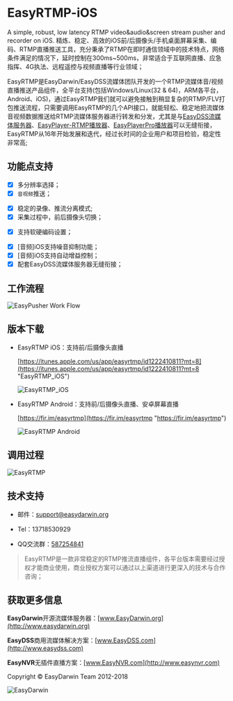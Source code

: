 # EasyRTMP-iOS #

A simple, robust, low latency RTMP video&audio&screen stream pusher and recorder on iOS. 精炼、稳定、高效的iOS前/后摄像头/手机桌面屏幕采集、编码、RTMP直播推送工具，充分秉承了RTMP在即时通信领域中的技术特点，网络条件满足的情况下，延时控制在300ms~500ms，非常适合于互联网直播、应急指挥、4G执法、远程遥控与视频直播等行业领域；
 
EasyRTMP是EasyDarwin/EasyDSS流媒体团队开发的一个RTMP流媒体音/视频直播推送产品组件，全平台支持(包括Windows/Linux(32 & 64)，ARM各平台，Android、iOS)，通过EasyRTMP我们就可以避免接触到稍显复杂的RTMP/FLV打包推送流程，只需要调用EasyRTMP的几个API接口，就能轻松、稳定地把流媒体音视频数据推送给RTMP流媒体服务器进行转发和分发，尤其是与[EasyDSS流媒体服务器](http://www.easydss.com "EasyDSS")、[EasyPlayer-RTMP播放器](https://github.com/EasyDSS/EasyPlayer-RTMP "EasyPlayer-RTMP")、[EasyPlayerPro播放器](https://github.com/EasyDSS/EasyPlayerPro "EasyPlayerPro")可以无缝衔接，EasyRTMP从16年开始发展和迭代，经过长时间的企业用户和项目检验，稳定性非常高;

## 功能点支持 ##

- [x] 多分辨率选择；
- [x] `音视频`推送<!--、`纯音频`推送、`纯视频`推送-->；
<!--- [x] 支持`边采集、边录像`；-->
- [x] 稳定的录像、推流分离模式;<!--**支持推流过程中随时开启录像，录像过程中，随时推流；**-->
- [x] 采集过程中，前后摄像头切换；
<!--- [x] android完美支持`文字水印、实时时间水印`；-->
<!--- [x] 支持`推送端实时静音/取消静音`；-->
- [x] 支持软硬编码设置；
<!--- [x] android支持后台service推送摄像头或屏幕(推送屏幕需要5.0+版本)；-->
<!--- [x] 支持gop间隔、帧率、bierate、android编码profile和编码速度设置；-->
- [x] [音频]iOS支持噪音抑制功能；
- [x] [音频]iOS支持自动增益控制；
- [x] 配套EasyDSS流媒体服务器无缝衔接；

## 工作流程 ##

![EasyPusher Work Flow](http://www.easydarwin.org/github/images/easypusher/easypusher_android_workfolw.png)

## 版本下载 ##

- EasyRTMP iOS：支持前/后摄像头直播

	[https://itunes.apple.com/us/app/easyrtmp/id1222410811?mt=8](https://itunes.apple.com/us/app/easyrtmp/id1222410811?mt=8 "EasyRTMP_iOS")

	![EasyRTMP_iOS](http://www.easydarwin.org/github/images/easyrtmpios20170409.png)



- EasyRTMP Android：支持前/后摄像头直播、安卓屏幕直播

	[https://fir.im/easyrtmp](https://fir.im/easyrtmp "https://fir.im/easyrtmp")

	![EasyRTMP Android](http://www.easydarwin.org/github/images/easyrtmpfirim20170409.png)

## 调用过程 ##
![EasyRTMP](http://www.easydarwin.org/skin/easydarwin/images/easyrtmp20161101.png)


## 技术支持 ##

- 邮件：[support@easydarwin.org](mailto:support@easydarwin.org) 

- Tel：13718530929

- QQ交流群：[587254841](https://jq.qq.com/?_wv=1027&k=5dkmdix "EasyRTMP")

> EasyRTMP是一款非常稳定的RTMP推流直播组件，各平台版本需要经过授权才能商业使用，商业授权方案可以通过以上渠道进行更深入的技术与合作咨询；


## 获取更多信息 ##

**EasyDarwin**开源流媒体服务器：[www.EasyDarwin.org](http://www.easydarwin.org)

**EasyDSS**商用流媒体解决方案：[www.EasyDSS.com](http://www.easydss.com)

**EasyNVR**无插件直播方案：[www.EasyNVR.com](http://www.easynvr.com)

Copyright &copy; EasyDarwin Team 2012-2018

![EasyDarwin](http://www.easydarwin.org/skin/easydarwin/images/wx_qrcode.jpg)
